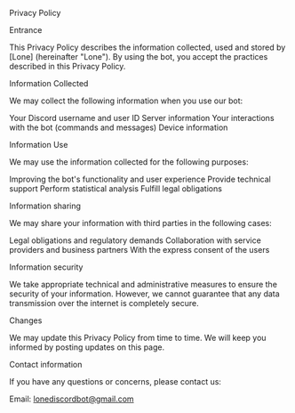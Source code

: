 Privacy Policy

Entrance

This Privacy Policy describes the information collected, used and stored by [Lone] (hereinafter "Lone"). By using the bot, you accept the practices described in this Privacy Policy.

Information Collected

We may collect the following information when you use our bot:

Your Discord username and user ID
Server information
Your interactions with the bot (commands and messages)
Device information

Information Use

We may use the information collected for the following purposes:

Improving the bot's functionality and user experience
Provide technical support
Perform statistical analysis
Fulfill legal obligations

Information sharing

We may share your information with third parties in the following cases:

Legal obligations and regulatory demands
Collaboration with service providers and business partners
With the express consent of the users

Information security

We take appropriate technical and administrative measures to ensure the security of your information. However, we cannot guarantee that any data transmission over the internet is completely secure.

Changes

We may update this Privacy Policy from time to time. We will keep you informed by posting updates on this page.

Contact information

If you have any questions or concerns, please contact us:

Email: lonediscordbot@gmail.com
